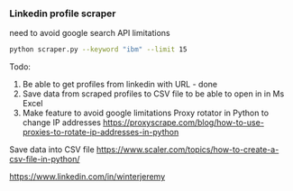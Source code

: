 ### Linkedin profile scraper 
need to avoid google search API limitations 

```bash
python scraper.py --keyword "ibm" --limit 15
```

Todo: 

1. Be able to get profiles from linkedin with URL - done
2. Save data from scraped profiles to CSV file to be able to open in in Ms Excel
3. Make feature to avoid google limitations 
Proxy rotator in Python to change IP addresses
https://proxyscrape.com/blog/how-to-use-proxies-to-rotate-ip-addresses-in-python

Save data into CSV file
https://www.scaler.com/topics/how-to-create-a-csv-file-in-python/ 


https://www.linkedin.com/in/winterjeremy